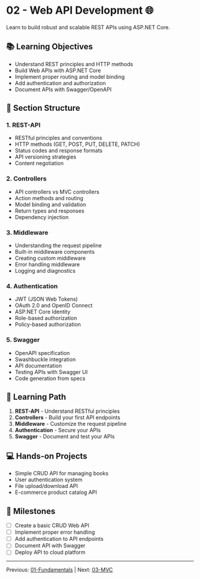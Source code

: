 # 02 - Web API Development 🌐

Learn to build robust and scalable REST APIs using ASP.NET Core.

## 📚 Learning Objectives

- Understand REST principles and HTTP methods
- Build Web APIs with ASP.NET Core
- Implement proper routing and model binding
- Add authentication and authorization
- Document APIs with Swagger/OpenAPI

## 📁 Section Structure

### 1. REST-API
- RESTful principles and conventions
- HTTP methods (GET, POST, PUT, DELETE, PATCH)
- Status codes and response formats
- API versioning strategies
- Content negotiation

### 2. Controllers
- API controllers vs MVC controllers
- Action methods and routing
- Model binding and validation
- Return types and responses
- Dependency injection

### 3. Middleware
- Understanding the request pipeline
- Built-in middleware components
- Creating custom middleware
- Error handling middleware
- Logging and diagnostics

### 4. Authentication
- JWT (JSON Web Tokens)
- OAuth 2.0 and OpenID Connect
- ASP.NET Core Identity
- Role-based authorization
- Policy-based authorization

### 5. Swagger
- OpenAPI specification
- Swashbuckle integration
- API documentation
- Testing APIs with Swagger UI
- Code generation from specs

## 🎯 Learning Path

1. **REST-API** - Understand RESTful principles
2. **Controllers** - Build your first API endpoints
3. **Middleware** - Customize the request pipeline
4. **Authentication** - Secure your APIs
5. **Swagger** - Document and test your APIs

## 💻 Hands-on Projects

- Simple CRUD API for managing books
- User authentication system
- File upload/download API
- E-commerce product catalog API

## 🎯 Milestones

- [ ] Create a basic CRUD Web API
- [ ] Implement proper error handling
- [ ] Add authentication to API endpoints
- [ ] Document API with Swagger
- [ ] Deploy API to cloud platform

---
Previous: [01-Fundamentals](../01-Fundamentals/README.md) | Next: [03-MVC](../03-MVC/README.md)